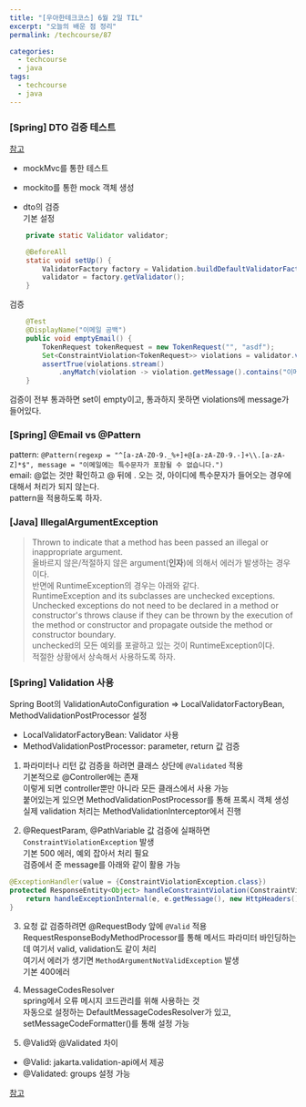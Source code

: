 ```yaml
---
title: "[우아한테크코스] 6월 2일 TIL"
excerpt: "오늘의 배운 점 정리"
permalink: /techcourse/87

categories:
  - techcourse
  - java
tags:
  - techcourse  
  - java
---   
```

### [Spring] DTO 검증 테스트  
[참고](https://woowacourse.github.io/javable/post/2020-09-20-validation-in-spring-boot/)  
- mockMvc를 통한 테스트

- mockito를 통한 mock 객체 생성  

- dto의 검증  
기본 설정  
```java
    private static Validator validator;

    @BeforeAll
    static void setUp() {
        ValidatorFactory factory = Validation.buildDefaultValidatorFactory();
        validator = factory.getValidator();
    }
```  
검증  
```java
    @Test
    @DisplayName("이메일 공백")
    public void emptyEmail() {
        TokenRequest tokenRequest = new TokenRequest("", "asdf");
        Set<ConstraintViolation<TokenRequest>> violations = validator.validate(tokenRequest);
        assertTrue(violations.stream()
            .anyMatch(violation -> violation.getMessage().contains("이메일은 공백이 아닙니다.")));
    }
```  
검증이 전부 통과하면 set이 empty이고, 통과하지 못하면 violations에 message가 들어있다.  

### [Spring] @Email vs @Pattern  
pattern: `@Pattern(regexp = "^[a-zA-Z0-9._%+]+@[a-zA-Z0-9.-]+\\.[a-zA-Z]*$", message = "이메일에는 특수문자가 포함될 수 없습니다.")`  
email: @없는 것만 확인하고 @ 뒤에 . 오는 것, 아이디에 특수문자가 들어오는 경우에 대해서 처리가 되지 않는다.  
pattern을 적용하도록 하자.  

### [Java] IllegalArgumentException  
> Thrown to indicate that a method has been passed an illegal or inappropriate argument.  
올바르지 않은/적절하지 않은 argument(**인자**)에 의해서 에러가 발생하는 경우이다.  
반면에 RuntimeException의 경우는 아래와 같다.  
> RuntimeException and its subclasses are unchecked exceptions. Unchecked exceptions do not need to be declared in a method or constructor's throws clause if they can be thrown by the execution of the method or constructor and propagate outside the method or constructor boundary.  
unchecked의 모든 예외를 포괄하고 있는 것이 RuntimeException이다.  
적절한 상황에서 상속해서 사용하도록 하자.  

### [Spring] Validation 사용  
Spring Boot의 ValidationAutoConfiguration => LocalValidatorFactoryBean, MethodValidationPostProcessor 설정  
- LocalValidatorFactoryBean: Validator 사용  
- MethodValidationPostProcessor: parameter, return 값 검증  

1. 파라미터나 리턴 값 검증을 하려면 클래스 상단에 `@Validated` 적용  
기본적으로 @Controller에는 존재  
이렇게 되면 controller뿐만 아니라 모든 클래스에서 사용 가능  
붙어있는게 있으면 MethodValidationPostProcessor를 통해 프록시 객체 생성  
실제 validation 처리는 MethodValidationInterceptor에서 진행  

2. @RequestParam, @PathVariable 값 검증에 실패하면 `ConstraintViolationException` 발생  
기본 500 에러, 예외 잡아서 처리 필요  
검증에서 준 message를 아래와 같이 활용 가능  
```java
@ExceptionHandler(value = {ConstraintViolationException.class})
protected ResponseEntity<Object> handleConstraintViolation(ConstraintViolationException e, WebRequest request) {
    return handleExceptionInternal(e, e.getMessage(), new HttpHeaders(), HttpStatus.BAD_REQUEST, request);
}
```  

3. 요청 값 검증하려면 @RequestBody 앞에 `@Valid` 적용  
RequestResponseBodyMethodProcessor를 통해 메서드 파라미터 바인딩하는데 여기서 valid, validation도 같이 처리  
여기서 에러가 생기면 `MethodArgumentNotValidException` 발생  
기본 400에러  

4. MessageCodesResolver  
spring에서 오류 메시지 코드관리를 위해 사용하는 것  
자동으로 설정하는 DefaultMessageCodesResolver가 있고, setMessageCodeFormatter()를 통해 설정 가능  

5. @Valid와 @Validated 차이  
- @Valid: jakarta.validation-api에서 제공  
- @Validated: groups 설정 가능  
 
[참고](https://kapentaz.github.io/spring/Spring-Boo-Bean-Validation-%EC%A0%9C%EB%8C%80%EB%A1%9C-%EC%95%8C%EA%B3%A0-%EC%93%B0%EC%9E%90/#)  
